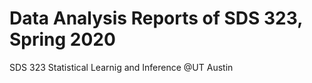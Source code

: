 # Data Analysis Reports of SDS 323, Spring 2020
SDS 323 Statistical Learnig and Inference @UT Austin
